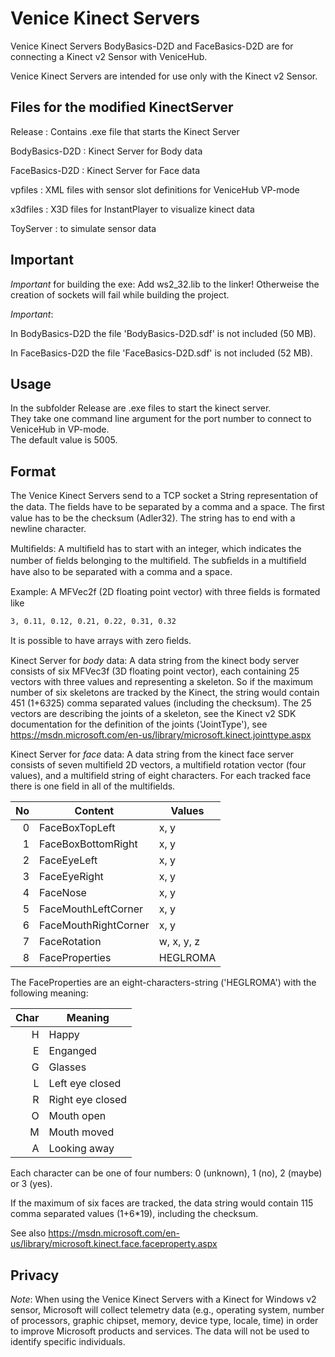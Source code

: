 Venice Kinect Servers
=====================

Venice Kinect Servers BodyBasics-D2D and FaceBasics-D2D are for connecting a Kinect v2 Sensor with VeniceHub.

Venice Kinect Servers are intended for use only with the Kinect v2 Sensor.

Files for the modified KinectServer
-----------------------------------

Release : Contains .exe file that starts the Kinect Server

BodyBasics-D2D : Kinect Server for Body data

FaceBasics-D2D : Kinect Server for Face data

vpfiles : XML files with sensor slot definitions for VeniceHub VP-mode

x3dfiles : X3D files for InstantPlayer to visualize kinect data

ToyServer : to simulate sensor data


Important
---------

_Important_ for building the exe: Add ws2_32.lib to the linker! Otherweise the creation of sockets will fail while building the project.

_Important_:

In BodyBasics-D2D the file 'BodyBasics-D2D.sdf' is not included (50 MB).

In FaceBasics-D2D the file 'FaceBasics-D2D.sdf' is not included (52 MB).

Usage
-----

In the subfolder Release are .exe files to start the kinect server.  
They take one command line argument for the port number to connect to VeniceHub in VP-mode.  
The default value is 5005.

Format
------
The Venice Kinect Servers send to a TCP socket a String representation of the data.  The ﬁelds have to be separated by a comma and a space.  The ﬁrst value has to be the checksum (Adler32).  The string has to end with a newline character.

Multiﬁelds: A multiﬁeld has to start with an integer, which indicates the number of ﬁelds belonging to the multiﬁeld.  The subﬁelds in a multiﬁeld have also to be separated with a comma and a space.

Example: A MFVec2f (2D floating point vector) with three ﬁelds is formated like

    3, 0.11, 0.12, 0.21, 0.22, 0.31, 0.32

It is possible to have arrays with zero ﬁelds.

Kinect Server for _body_ data: A data string from the kinect body server consists of six MFVec3f (3D floating point vector), each containing 25 vectors with three values and representing a skeleton.  So if the maximum number of six skeletons are tracked by the Kinect, the string would contain 451 (1+6*3*25) comma separated values (including the checksum).  The 25 vectors are describing the joints of a skeleton, see the Kinect v2 SDK documentation for the definition of the joints ('JointType'), see https://msdn.microsoft.com/en-us/library/microsoft.kinect.jointtype.aspx

Kinect Server for _face_ data: A data string from the kinect face server consists of seven multifield 2D vectors, a multifield rotation vector (four values), and a multifield string of eight characters.  For each tracked face there is one field in all of the multifields.

No | Content              | Values
--:| -------------------- | -----------
 0 | FaceBoxTopLeft       | x, y
 1 | FaceBoxBottomRight   | x, y
 2 | FaceEyeLeft          | x, y
 3 | FaceEyeRight         | x, y
 4 | FaceNose             | x, y
 5 | FaceMouthLeftCorner  | x, y
 6 | FaceMouthRightCorner | x, y
 7 | FaceRotation         | w, x, y, z
 8 | FaceProperties       | HEGLROMA

The FaceProperties are an eight-characters-string ('HEGLROMA') with the following meaning:

Char | Meaning
----:| ----------------
   H | Happy
   E | Enganged
   G | Glasses
   L | Left eye closed
   R | Right eye closed
   O | Mouth open
   M | Mouth moved
   A | Looking away

Each character can be one of four numbers: 0 (unknown), 1 (no), 2 (maybe) or 3 (yes).

If the maximum of six faces are tracked, the data string would contain 115 comma separated values (1+6*19), including the checksum.

See also https://msdn.microsoft.com/en-us/library/microsoft.kinect.face.faceproperty.aspx


Privacy
-------

_Note_: When using the Venice Kinect Servers with a Kinect for Windows v2 sensor, Microsoft will collect telemetry data (e.g., operating system, number of processors, graphic chipset, memory, device type, locale, time) in order to improve Microsoft products and services. The data will not be used to identify specific individuals.
